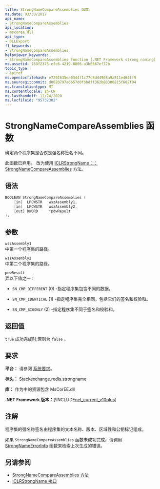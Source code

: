 ```yaml
---
title: StrongNameCompareAssemblies 函数
ms.date: 03/30/2017
api_name:
- StrongNameCompareAssemblies
api_location:
- mscoree.dll
api_type:
- DLLExport
f1_keywords:
- StrongNameCompareAssemblies
helpviewer_keywords:
- StrongNameCompareAssemblies function [.NET Framework strong naming]
ms.assetid: 763f2375-efc6-4219-8806-a3b0567ef72b
topic_type:
- apiref
ms.openlocfilehash: e7292635ea0344f1c77c8d44908a9a811e464ff9
ms.sourcegitcommit: d8020797a6657d0fbbdff362b80300815f682f94
ms.translationtype: MT
ms.contentlocale: zh-CN
ms.lasthandoff: 11/24/2020
ms.locfileid: "95732302"
---
```

# <a name="strongnamecompareassemblies-function"></a>StrongNameCompareAssemblies 函数

确定两个程序集是否仅是强名称签名不同。  
  
 此函数已弃用。 改为使用 [ICLRStrongName：： StrongNameCompareAssemblies](../hosting/iclrstrongname-strongnamecompareassemblies-method.md) 方法。  
  
## <a name="syntax"></a>语法  
  
```cpp  
BOOLEAN StrongNameCompareAssemblies (  
    [in]  LPCWSTR   wszAssembly1,  
    [in]  LPCWSTR   wszAssembly2,  
    [out] DWORD     *pdwResult  
);  
```  
  
## <a name="parameters"></a>参数  

 `wszAssembly1`  
 中第一个程序集的路径。  
  
 `wszAssembly2`  
 中第二个程序集的路径。  
  
 `pdwResult`  
 弄以下值之一：  
  
- `SN_CMP_DIFFERENT` (0) -指定程序集包含不同的数据。  
  
- `SN_CMP_IDENTICAL` (1) -指定程序集完全相同，包括它们的签名和校验和。  
  
- `SN_CMP_SIGONLY` (2) -指定程序集不同于签名和校验和。  
  
## <a name="return-value"></a>返回值  

 `true` 成功完成时;否则为 `false` 。  
  
## <a name="requirements"></a>要求  

 **平台：** 请参阅 [系统要求](../../get-started/system-requirements.md)。  
  
 **标头：** Stackexchange.redis.strongname  
  
 **库：** 作为中的资源包含 MsCorEE.dll  
  
 **.NET Framework 版本：**[!INCLUDE[net_current_v10plus](../../../../includes/net-current-v10plus-md.md)]  
  
## <a name="remarks"></a>注解  

 程序集的强名称签名由程序集的文本名称、版本、区域性和公钥标记组成。  
  
 如果 `StrongNameCompareAssemblies` 函数未成功完成，请调用 [StrongNameErrorInfo](strongnameerrorinfo-function.md) 函数来检索上次生成的错误。  
  
## <a name="see-also"></a>另请参阅

- [StrongNameCompareAssemblies 方法](../hosting/iclrstrongname-strongnamecompareassemblies-method.md)
- [ICLRStrongName 接口](../hosting/iclrstrongname-interface.md)
